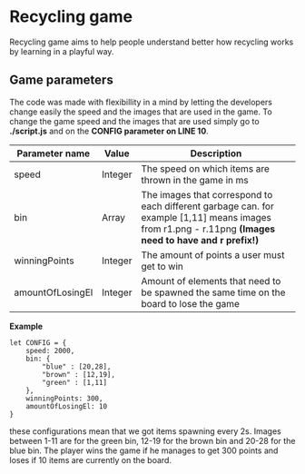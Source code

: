 # Recycling game
Recycling game aims to help people understand better how recycling works by learning in a playful way.

## Game parameters
The code was made with flexibillity in a mind by letting the developers change easily the speed and the images that are used in the game.
To change the game speed and the images that are used simply go to **./script.js** and on the **CONFIG parameter on LINE 10**.

| Parameter name  | Value | Description |
| --------------- | ----- | ----------- |
| speed  | Integer  | The speed on which items are thrown in the game in ms |
| bin  | Array  | The images that correspond to each different garbage can. for example [1,11] means images from r1.png - r.11png **(Images need to have and r prefix!)**  |
| winningPoints | Integer | The amount of points a user must get to win |
| amountOfLosingEl | Integer | Amount of elements that need to be spawned the same time on the board to lose the game |

**Example**
```
let CONFIG = {
    speed: 2000,
    bin: {
        "blue" : [20,28],
        "brown" : [12,19],
        "green" : [1,11]
    },
    winningPoints: 300,
    amountOfLosingEl: 10
}
```

these configurations mean that we got items spawning every 2s. Images between 1-11 are for the green bin, 12-19 for the brown bin and 20-28 for the blue bin. The 
player wins the game if he manages to get 300 points and loses if 10 items are currently on the board.